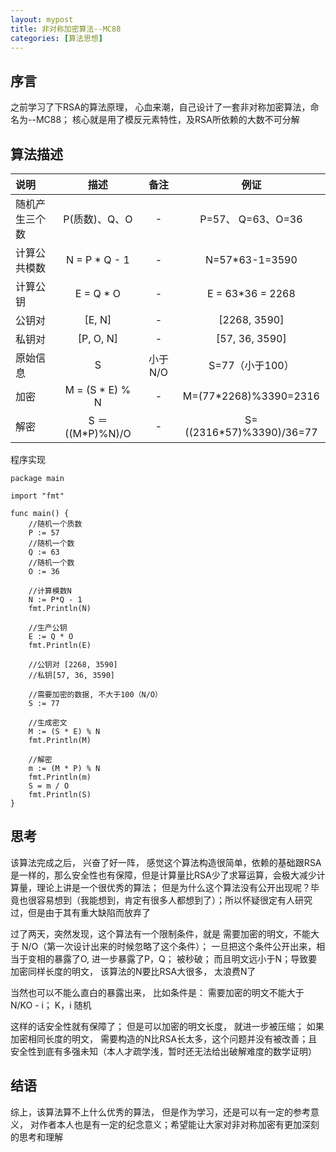 ```yaml
---
layout: mypost
title: 非对称加密算法--MC88
categories: [算法思想]
---
```


## 序言
之前学习了下RSA的算法原理， 心血来潮，自己设计了一套非对称加密算法，命名为--MC88； 核心就是用了模反元素特性，及RSA所依赖的大数不可分解

## 算法描述

说明 | 描述 | 备注 | 例证
|:--|:--:|:--:|:--:|
随机产生三个数 | P(质数)、Q、O | - | P=57、 Q=63、O=36
计算公共模数 | N = P * Q - 1 | - | N=57*63-1=3590
计算公钥 | E = Q * O | - | E = 63*36 = 2268
公钥对 | [E, N] | - | [2268, 3590]
私钥对 | [P, O, N] | - | [57, 36, 3590]
原始信息 | S | 小于N/O | S=77（小于100）
加密 | M = (S * E) % N | - | M=(77*2268)%3390=2316
解密 | S ＝((M*P)%N)/O | - | S=((2316*57)%3390)/36=77



程序实现
````
package main

import "fmt"

func main() {
	//随机一个质数
	P := 57
	//随机一个数
	Q := 63
	//随机一个数
	O := 36

	//计算模数N
	N := P*Q - 1
	fmt.Println(N)

	//生产公钥
	E := Q * O
	fmt.Println(E)

	//公钥对 [2268, 3590]
	//私钥[57, 36, 3590]

	//需要加密的数据, 不大于100（N/O）
	S := 77

	//生成密文
	M := (S * E) % N
	fmt.Println(M)

	//解密
	m := (M * P) % N
	fmt.Println(m)
	S = m / O
	fmt.Println(S)
}

````

## 思考
该算法完成之后， 兴奋了好一阵， 感觉这个算法构造很简单，依赖的基础跟RSA是一样的，那么安全性也有保障，但是计算量比RSA少了求幂运算，会极大减少计算量，理论上讲是一个很优秀的算法； 但是为什么这个算法没有公开出现呢？毕竟也很容易想到（我能想到，肯定有很多人都想到了）；所以怀疑很定有人研究过，但是由于其有重大缺陷而放弃了

过了两天，突然发现，这个算法有一个限制条件，就是 需要加密的明文，不能大于 N/O（第一次设计出来的时候忽略了这个条件）； 一旦把这个条件公开出来，相当于变相的暴露了O, 进一步暴露了P，Q； 被秒破； 而且明文远小于N；导致要加密同样长度的明文， 该算法的N要比RSA大很多， 太浪费N了

当然也可以不能么直白的暴露出来， 比如条件是： 需要加密的明文不能大于 N/KO - i； K，i 随机

这样的话安全性就有保障了； 但是可以加密的明文长度， 就进一步被压缩； 如果加密相同长度的明文， 需要构造的N比RSA长太多，这个问题并没有被改善；且安全性到底有多强未知（本人才疏学浅，暂时还无法给出破解难度的数学证明）

## 结语

综上，该算法算不上什么优秀的算法， 但是作为学习，还是可以有一定的参考意义， 对作者本人也是有一定的纪念意义；希望能让大家对非对称加密有更加深刻的思考和理解
